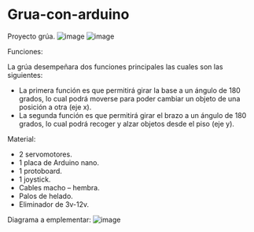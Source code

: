 # Grua-con-arduino

Proyecto grúa.
![image](https://github.com/Beny-Gonzalez/Grua-con-arduino/assets/147663667/ff37e9c0-f71a-47a5-8a7d-6510767a3ed6)
![image](https://github.com/Beny-Gonzalez/Grua-con-arduino/assets/147663667/65029307-07b2-4560-b96d-130e538574c2)


Funciones:

La grúa desempeñara dos funciones principales las cuales son las siguientes: 

- La primera función es que permitirá girar la base a un ángulo de 180 grados, lo cual podrá moverse para poder cambiar un objeto de una posición a otra (eje x). 
- La segunda función es que permitirá girar el brazo a un ángulo de 180 grados, lo cual podrá recoger y alzar objetos desde el piso (eje y).


Material:
- 2 servomotores.
- 1 placa de Arduino nano.
- 1 protoboard.
- 1 joystick.
- Cables macho – hembra.
- Palos de helado.
- Eliminador de 3v-12v.

Diagrama a emplementar:
![image](https://github.com/Beny-Gonzalez/Grua-con-arduino/assets/147663667/c44bb12a-fb90-4dd1-93df-565b83ff6782)
